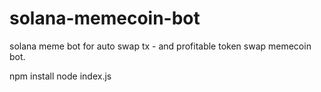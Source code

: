 # solana-memecoin-bot
solana meme bot for auto swap tx - and profitable token swap memecoin bot.

npm install
node index.js
 
